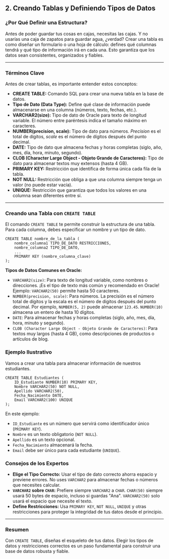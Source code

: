 ## 2. Creando Tablas y Definiendo Tipos de Datos

### ¿Por Qué Definir una Estructura?

Antes de poder guardar tus cosas en cajas, necesitas las cajas. Y no usarías una caja de zapatos para guardar agua, ¿verdad? Crear una tabla es como diseñar un formulario o una hoja de cálculo: defines qué columnas tendrá y qué tipo de información irá en cada una. Esto garantiza que los datos sean consistentes, organizados y fiables.

---

### Términos Clave

Antes de crear tablas, es importante entender estos conceptos:

- **CREATE TABLE:** Comando SQL para crear una nueva tabla en la base de datos.
- **Tipo de Dato (Data Type):** Define qué clase de información puede almacenarse en una columna (números, texto, fechas, etc.).
- **VARCHAR2(size):** Tipo de dato de Oracle para texto de longitud variable. El número entre paréntesis indica el tamaño máximo en caracteres.
- **NUMBER(precision, scale):** Tipo de dato para números. *Precision* es el total de dígitos, *scale* es el número de dígitos después del punto decimal.
- **DATE:** Tipo de dato que almacena fechas y horas completas (siglo, año, mes, día, hora, minuto, segundo).
- **CLOB (Character Large Object - Objeto Grande de Caracteres):** Tipo de dato para almacenar textos muy extensos (hasta 4 GB).
- **PRIMARY KEY:** Restricción que identifica de forma única cada fila de la tabla.
- **NOT NULL:** Restricción que obliga a que una columna siempre tenga un valor (no puede estar vacía).
- **UNIQUE:** Restricción que garantiza que todos los valores en una columna sean diferentes entre sí.

---

### Creando una Tabla con `CREATE TABLE`

El comando `CREATE TABLE` te permite construir la estructura de una tabla. Para cada columna, debes especificar un nombre y un tipo de dato.
```oracle
CREATE TABLE nombre_de_la_tabla (
    nombre_columna1 TIPO_DE_DATO RESTRICCIONES,
    nombre_columna2 TIPO_DE_DATO,
    ...
    PRIMARY KEY (nombre_columna_clave)
);
```

**Tipos de Datos Comunes en Oracle:**
- `VARCHAR2(size)`: Para texto de longitud variable, como nombres o direcciones. ¡Es el tipo de texto más común y recomendado en Oracle! Ejemplo: `VARCHAR2(50)` permite hasta 50 caracteres.
- `NUMBER(precision, scale)`: Para números. La precisión es el número total de dígitos y la escala es el número de dígitos después del punto decimal. Por ejemplo, `NUMBER(5, 2)` puede almacenar `123.45`. `NUMBER(10)` almacena un entero de hasta 10 dígitos.
- `DATE`: Para almacenar fechas y horas completas (siglo, año, mes, día, hora, minuto y segundo).
- `CLOB (Character Large Object - Objeto Grande de Caracteres)`: Para textos muy largos (hasta 4 GB), como descripciones de productos o artículos de blog.

### Ejemplo Ilustrativo

Vamos a crear una tabla para almacenar información de nuestros estudiantes.

```oracle
CREATE TABLE Estudiantes (
    ID_Estudiante NUMBER(10) PRIMARY KEY,
    Nombre VARCHAR2(50) NOT NULL,
    Apellido VARCHAR2(50),
    Fecha_Nacimiento DATE,
    Email VARCHAR2(100) UNIQUE
);
```

En este ejemplo:
- `ID_Estudiante` es un número que servirá como identificador único (`PRIMARY KEY`).
- `Nombre` es un texto obligatorio (`NOT NULL`).
- `Apellido` es un texto opcional.
- `Fecha_Nacimiento` almacenará la fecha.
- `Email` debe ser único para cada estudiante (`UNIQUE`).

### Consejos de los Expertos

- **Elige el Tipo Correcto:** Usar el tipo de dato correcto ahorra espacio y previene errores. No uses `VARCHAR2` para almacenar fechas o números que necesites calcular.
- **`VARCHAR2` sobre `CHAR`:** Prefiere siempre `VARCHAR2` a `CHAR`. `CHAR(50)` siempre usará 50 bytes de espacio, incluso si guardas "Ana". `VARCHAR2(50)` solo usará el espacio que necesite el texto.
- **Define Restricciones:** Usa `PRIMARY KEY`, `NOT NULL`, `UNIQUE` y otras restricciones para proteger la integridad de tus datos desde el principio.

---

### Resumen

Con `CREATE TABLE`, diseñas el esqueleto de tus datos. Elegir los tipos de datos y restricciones correctos es un paso fundamental para construir una base de datos robusta y fiable.
